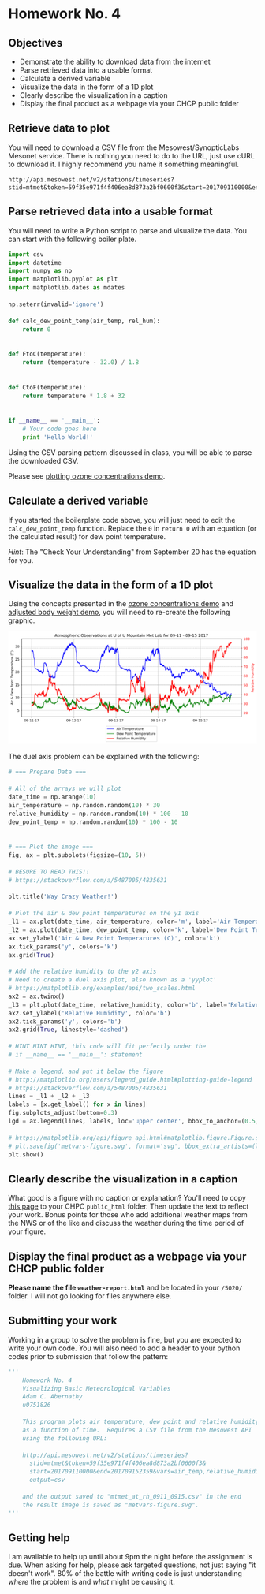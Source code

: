 # Homework No. 4

## Objectives

- Demonstrate the ability to download data from the internet
- Parse retrieved data into a usable format
- Calculate a derived variable
- Visualize the data in the form of a 1D plot
- Clearly describe the visualization in a caption
- Display the final product as a webpage via your CHCP public folder

## Retrieve data to plot

You will need to download a CSV file from the Mesowest/SynopticLabs Mesonet service.  There is nothing you need to do to the URL, just use cURL to download it.  I highly recommend you name it something meaningful.

```
http://api.mesowest.net/v2/stations/timeseries?stid=mtmet&token=59f35e971f4f406ea8d873a2bf0600f3&start=201709110000&end=201709152359&vars=air_temp,relative_humidity&output=csv
```

## Parse retrieved data into a usable format

You will need to write a Python script to parse and visualize the data.  You can start with the following boiler plate.

```python
import csv
import datetime
import numpy as np
import matplotlib.pyplot as plt
import matplotlib.dates as mdates

np.seterr(invalid='ignore')

def calc_dew_point_temp(air_temp, rel_hum):
    return 0


def FtoC(temperature):
    return (temperature - 32.0) / 1.8


def CtoF(temperature):
    return temperature * 1.8 + 32


if __name__ == '__main__':
    # Your code goes here
    print 'Hello World!'
```


Using the CSV parsing pattern discussed in class, you will be able to parse the downloaded CSV.

Please see [plotting ozone concentrations demo](ozone-demo).

## Calculate a derived variable

If you started the boilerplate code above, you will just need to edit the `calc_dew_point_temp` function.  Replace the `0` in `return 0` with an equation (or the calculated result) for dew point temperature.

_Hint_: The "Check Your Understanding" from September 20 has the equation for you.


## Visualize the data in the form of a 1D plot

Using the concepts presented in the [ozone concentrations demo](ozone-demo) and [adjusted body weight demo](abw-demo), you will need to re-create the following graphic.

![what you should have][expected-result]


The duel axis problem can be explained with the following:

```python
# === Prepare Data ===

# All of the arrays we will plot
date_time = np.arange(10)
air_temperature = np.random.random(10) * 30
relative_humidity = np.random.random(10) * 100 - 10
dew_point_temp = np.random.random(10) * 100 - 10


# === Plot the image ===
fig, ax = plt.subplots(figsize=(10, 5))

# BESURE TO READ THIS!!
# https://stackoverflow.com/a/5487005/4835631

plt.title('Way Crazy Weather!')

# Plot the air & dew point temperatures on the y1 axis
_l1 = ax.plot(date_time, air_temperature, color='m', label='Air Temperature')
_l2 = ax.plot(date_time, dew_point_temp, color='k', label='Dew Point Temperature')
ax.set_ylabel('Air & Dew Point Temperarures (C)', color='k')
ax.tick_params('y', colors='k')
ax.grid(True)

# Add the relative humidity to the y2 axis
# Need to create a duel axis plot, also known as a 'yyplot'
# https://matplotlib.org/examples/api/two_scales.html
ax2 = ax.twinx()
_l3 = plt.plot(date_time, relative_humidity, color='b', label='Relative Humidity')
ax2.set_ylabel('Relative Humidity', color='b')
ax2.tick_params('y', colors='b')
ax2.grid(True, linestyle='dashed')

# HINT HINT HINT, this code will fit perfectly under the
# if __name__ == '__main__': statement

# Make a legend, and put it below the figure
# http://matplotlib.org/users/legend_guide.html#plotting-guide-legend
# https://stackoverflow.com/a/5487005/4835631
lines = _l1 + _l2 + _l3
labels = [x.get_label() for x in lines]
fig.subplots_adjust(bottom=0.3)
lgd = ax.legend(lines, labels, loc='upper center', bbox_to_anchor=(0.5, -0.1))

# https://matplotlib.org/api/figure_api.html#matplotlib.figure.Figure.savefig
# plt.savefig('metvars-figure.svg', format='svg', bbox_extra_artists=(lgd,), bbox_inches='tight')
plt.show()
```

## Clearly describe the visualization in a caption

What good is a figure with no caption or explanation?  You'll need to copy [this page](website-template) to your CHPC `public_html` folder.  Then update the text to reflect your work.  Bonus points for those who add additional weather maps from the NWS or of the like and discuss the weather during the time period of your figure.

## Display the final product as a webpage via your CHCP public folder
**Please name the file `weather-report.html`** and be located in your `/5020/` folder.  I will not go looking for files anywhere else.

## Submitting your work

Working in a group to solve the problem is fine, but you are expected to write your own code.  You will also need to add a header to your python codes prior to submission that follow the pattern:

```python
'''
    Homework No. 4
    Visualizing Basic Meteorological Variables
    Adam C. Abernathy
    u0751826

    This program plots air temperature, dew point and relative humidity
    as a function of time.  Requires a CSV file from the Mesowest API
    using the following URL:

    http://api.mesowest.net/v2/stations/timeseries?
      stid=mtmet&token=59f35e971f4f406ea8d873a2bf0600f3&
      start=201709110000&end=201709152359&vars=air_temp,relative_humidity&
      output=csv

    and the output saved to "mtmet_at_rh_0911_0915.csv" in the end
    the result image is saved as "metvars-figure.svg".
'''
```

## Getting help

I am available to help up until about 9pm the night before the assignment is due.  When asking for help, please ask targeted questions, not just saying "it doesn't work".  80% of the battle with writing code is just understanding _where_ the problem is and _what_ might be causing it.




<!-- Refs -->
[ozone-demo]: demos/ozone_demo.py
[abw-demo]: demos/abw.py
[website-template]: https://github.com/adamabernathy/ATMOS-5020/tree/master/demos/ozone-plot.html
[expected-result]: supplementary/metvars-figure.svg
